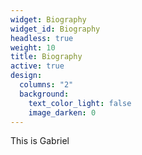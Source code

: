 ```yaml
---
widget: Biography
widget_id: Biography
headless: true
weight: 10
title: Biography
active: true
design:
  columns: "2"
  background:
    text_color_light: false
    image_darken: 0
---
```

T﻿his is Gabriel